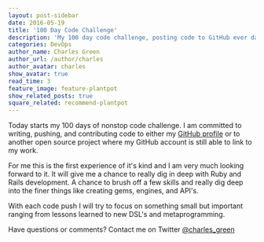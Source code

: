 ```yaml
---
layout: post-sidebar
date: 2016-05-19
title: '100 Day Code Challenge'
description: 'My 100 day code challenge, posting code to GitHub ever day for 100 days.'
categories: DevOps
author_name: Charles Green
author_url: /author/charles
author_avatar: charles
show_avatar: true
read_time: 3
feature_image: feature-plantpot
show_related_posts: true
square_related: recommend-plantpot
---
```



Today starts my 100 days of nonstop code challenge. I am committed to writing, pushing, and contributing code to either my [GitHub profile](https://github.com/charlesgreen/) or to another open source project where my GitHub account is still able to link to my work.

For me this is the first experience of it's kind and I am very much looking forward to it. It will give me a chance to really dig in deep with Ruby and Rails development. A chance to brush off a few skills and really dig deep into the finer things like creating gems, engines, and API's.

With each code push I will try to focus on something small but important ranging from lessons learned to new DSL's and metaprogramming.

Have questions or comments? Contact me on Twitter [@charles_green](https://twitter.com/charles_green)
